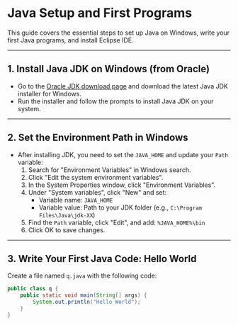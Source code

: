 # Java Setup and First Programs

This guide covers the essential steps to set up Java on Windows, write your first Java programs, and install Eclipse IDE.

---

## 1. Install Java JDK on Windows (from Oracle)

- Go to the [Oracle JDK download page](https://www.oracle.com/java/technologies/downloads/) and download the latest Java JDK installer for Windows.
- Run the installer and follow the prompts to install Java JDK on your system.

---

## 2. Set the Environment Path in Windows

- After installing JDK, you need to set the `JAVA_HOME` and update your `Path` variable:
  1. Search for "Environment Variables" in Windows search.
  2. Click "Edit the system environment variables".
  3. In the System Properties window, click "Environment Variables".
  4. Under "System variables", click "New" and set:
     - Variable name: `JAVA_HOME`
     - Variable value: Path to your JDK folder (e.g., `C:\Program Files\Java\jdk-XX`)
  5. Find the `Path` variable, click "Edit", and add: `%JAVA_HOME%\bin`
  6. Click OK to save changes.

---

## 3. Write Your First Java Code: Hello World

Create a file named `q.java` with the following code:

```java
public class q {
    public static void main(String[] args) {
        System.out.println("Hello World");
    }
}
